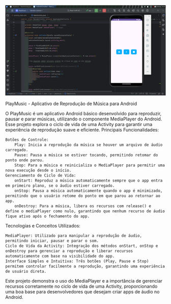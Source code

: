 <img src="playmusic.png" alt="Texto alternativo" width="900"/>


PlayMusic - Aplicativo de Reprodução de Música para Android

O PlayMusic é um aplicativo Android básico desenvolvido para reproduzir, pausar e parar músicas, utilizando o componente MediaPlayer do Android. Esse projeto explora o ciclo de vida de uma Activity para garantir uma experiência de reprodução suave e eficiente.
Principais Funcionalidades:

    Botões de Controle:
        Play: Inicia a reprodução da música se houver um arquivo de áudio carregado.
        Pause: Pausa a música se estiver tocando, permitindo retomar do ponto onde parou.
        Stop: Para a música e reinicializa o MediaPlayer para permitir uma nova execução desde o início.
    Gerenciamento de Ciclo de Vida:
        onStart: Reproduz a música automaticamente sempre que o app entra em primeiro plano, se o áudio estiver carregado.
        onStop: Pausa a música automaticamente quando o app é minimizado, permitindo que o usuário retome do ponto em que parou ao retornar ao app.
        onDestroy: Para a música, libera os recursos com release() e define o mediaPlayer como nulo, garantindo que nenhum recurso de áudio fique ativo após o fechamento do app.

Tecnologias e Conceitos Utilizados:

    MediaPlayer: Utilizado para manipular a reprodução de áudio, permitindo iniciar, pausar e parar o som.
    Ciclo de Vida da Activity: Integração dos métodos onStart, onStop e onDestroy para gerenciar a reprodução e liberar recursos automaticamente com base na visibilidade do app.
    Interface Simples e Intuitiva: Três botões (Play, Pause e Stop) permitem controlar facilmente a reprodução, garantindo uma experiência de usuário direta.

Este projeto demonstra o uso do MediaPlayer e a importância de gerenciar recursos corretamente no ciclo de vida de uma Activity, proporcionando uma boa base para desenvolvedores que desejam criar apps de áudio no Android.
